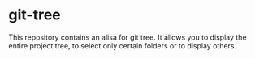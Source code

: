 # git-tree
This repository contains an alisa for git tree. It allows you to display the entire project tree, to select only certain folders or to display others.
